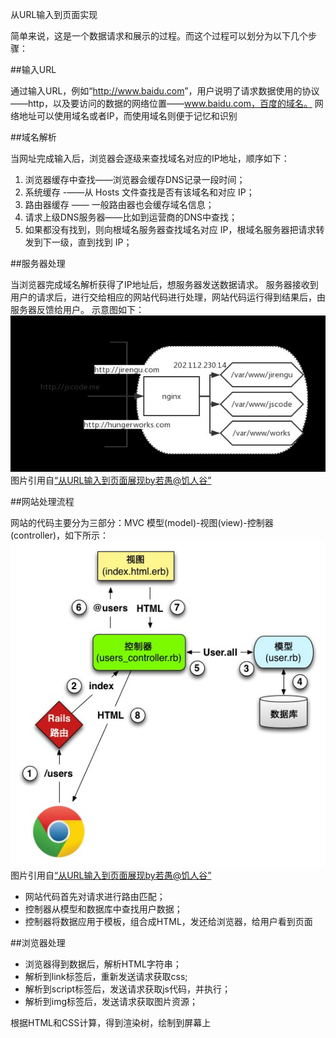 从URL输入到页面实现

简单来说，这是一个数据请求和展示的过程。而这个过程可以划分为以下几个步骤：

##输入URL

通过输入URL，例如“<http://www.baidu.com>”，用户说明了请求数据使用的协议——http，以及要访问的数据的网络位置——www.baidu.com，百度的域名。
网络地址可以使用域名或者IP，而使用域名则便于记忆和识别

##域名解析

当网址完成输入后，浏览器会逐级来查找域名对应的IP地址，顺序如下：
1. 浏览器缓存中查找——浏览器会缓存DNS记录一段时间；
2. 系统缓存 -——从 Hosts 文件查找是否有该域名和对应 IP；
3. 路由器缓存 —— 一般路由器也会缓存域名信息；
4. 请求上级DNS服务器——比如到运营商的DNS中查找；
5. 如果都没有找到，则向根域名服务器查找域名对应 IP，根域名服务器把请求转发到下一级，直到找到 IP；

##服务器处理

当浏览器完成域名解析获得了IP地址后，想服务器发送数据请求。
服务器接收到用户的请求后，进行交给相应的网站代码进行处理，网站代码运行得到结果后，由服务器反馈给用户。
示意图如下：
![](https://raw.githubusercontent.com/upupdayday/blog/master/images/image1.jpg)
图片引用自[“从URL输入到页面展现by若愚@饥人谷”](http://book.jirengu.com/jrg-team/frontend-knowledge-ppt/www/%E5%89%8D%E7%AB%AF%E5%85%A5%E9%97%A8-%E4%BB%8E%20URL%E8%BE%93%E5%85%A5%E5%88%B0%E9%A1%B5%E9%9D%A2%E5%B1%95%E7%8E%B0.html#/)

##网站处理流程

网站的代码主要分为三部分：MVC 模型(model)-视图(view)-控制器(controller)，如下所示：
![](https://raw.githubusercontent.com/upupdayday/blog/master/images/image2.jpg)
图片引用自[“从URL输入到页面展现by若愚@饥人谷”](http://book.jirengu.com/jrg-team/frontend-knowledge-ppt/www/%E5%89%8D%E7%AB%AF%E5%85%A5%E9%97%A8-%E4%BB%8E%20URL%E8%BE%93%E5%85%A5%E5%88%B0%E9%A1%B5%E9%9D%A2%E5%B1%95%E7%8E%B0.html#/)

- 网站代码首先对请求进行路由匹配；
- 控制器从模型和数据库中查找用户数据；
- 控制器将数据应用于模板，组合成HTML，发还给浏览器，给用户看到页面

##浏览器处理

- 浏览器得到数据后，解析HTML字符串；
- 解析到link标签后，重新发送请求获取css;
- 解析到script标签后，发送请求获取js代码，并执行；
- 解析到img标签后，发送请求获取图片资源；

根据HTML和CSS计算，得到渲染树，绘制到屏幕上

